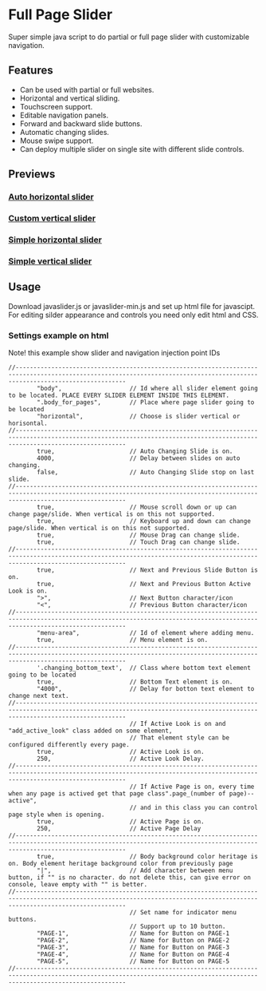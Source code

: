 # Full Page Slider
Super simple java script to do partial or full page slider with customizable navigation.
## Features
- Can be used with partial or full websites.
- Horizontal and vertical sliding.
- Touchscreen support.
- Editable navigation panels.
- Forward and backward slide buttons.
- Automatic changing slides.
- Mouse swipe support.
- Can deploy multiple slider on single site with different slide controls.

## Previews

### [Auto horizontal slider](https://htmlpreview.github.io/?https://github.com/MikkoP88/FullPageSlider/blob/main/Previews/auto-horizontal-slider/index.html)

### [Custom vertical slider](https://htmlpreview.github.io/?https://github.com/MikkoP88/FullPageSlider/blob/main/Previews/custom-vertical-slider/index.html)

### [Simple horizontal slider](https://htmlpreview.github.io/?https://github.com/MikkoP88/FullPageSlider/blob/main/Previews/simple-horizontal-slider/index.html)

### [Simple vertical slider](https://htmlpreview.github.io/?https://github.com/MikkoP88/FullPageSlider/blob/main/Previews/simple-vertical-slider/index.html)

## Usage
Download javaslider.js or javaslider-min.js and set up html file for javascipt. For editing silder appearance and controls you need only edit html and CSS. 

### Settings example on html
Note! this example show slider and navigation injection point IDs
```
//---------------------------------------------------------------------------------------------------------------------------------------------------------------------------
        "body",                   // Id where all slider element going to be located. PLACE EVERY SLIDER ELEMENT INSIDE THIS ELEMENT. 
        ".body_for_pages",        // Place where page slider going to be located 
        "horizontal",             // Choose is slider vertical or horisontal.
//---------------------------------------------------------------------------------------------------------------------------------------------------------------------------
        true,                     // Auto Changing Slide is on.			
        4000,                     // Delay between slides on auto changing.		
        false,                    // Auto Changing Slide stop on last slide.
//---------------------------------------------------------------------------------------------------------------------------------------------------------------------------
        true,                     // Mouse scroll down or up can change page/slide. When vertical is on this not supported.			
        true,                     // Keyboard up and down can change page/slide. When vertical is on this not supported.			
        true,                     // Mouse Drag can change slide.			
        true,                     // Touch Drag can change slide.
//---------------------------------------------------------------------------------------------------------------------------------------------------------------------------
        true,                     // Next and Previous Slide Button is on.
        true,                     // Next and Previous Button Active Look is on.
        ">",                      // Next Button character/icon			
        "<",                      // Previous Button character/icon
//---------------------------------------------------------------------------------------------------------------------------------------------------------------------------
        "menu-area",              // Id of element where adding menu.			
        true,                     // Menu element is on.	
//---------------------------------------------------------------------------------------------------------------------------------------------------------------------------
        '.changing_bottom_text',  // Class where bottom text element going to be located			
        true,                     // Bottom Text element is on.			
        "4000",                   // Delay for botton text element to change next text.
//---------------------------------------------------------------------------------------------------------------------------------------------------------------------------
                                  // If Active Look is on and "add_active_look" class added on some element,
                                  // That element style can be configured differently every page.
        true,                     // Active Look is on.
        250,                      // Active Look Delay.
//---------------------------------------------------------------------------------------------------------------------------------------------------------------------------
                                  // If Active Page is on, every time when any page is actived get that page class".page_(number of page)--active",
                                  // and in this class you can control page style when is opening.
        true,                     // Active Page is on.
        250,                      // Active Page Delay
//---------------------------------------------------------------------------------------------------------------------------------------------------------------------------
        true,                     // Body background color heritage is on. Body element heritage background color from previously page
        "|",                      // Add character between menu button, if "" is no character. do not delete this, can give error on console, leave empty with "" is better.
//---------------------------------------------------------------------------------------------------------------------------------------------------------------------------
                                  // Set name for indicator menu buttons.
                                  // Support up to 10 button.			
        "PAGE-1",                 // Name for Button on PAGE-1			
        "PAGE-2",                 // Name for Button on PAGE-2			
        "PAGE-3",                 // Name for Button on PAGE-3		
        "PAGE-4",                 // Name for Button on PAGE-4		
        "PAGE-5",                 // Name for Button on PAGE-5
//---------------------------------------------------------------------------------------------------------------------------------------------------------------------------

```

